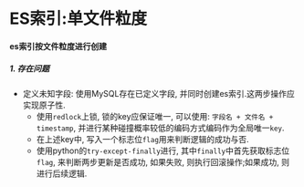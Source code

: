 # ES索引:单文件粒度

#### es索引按文件粒度进行创建

##### 1. 存在问题

- 定义未知字段: 使用MySQL存在已定义字段, 并同时创建es索引.这两步操作应实现原子性. 
  - 使用`redlock`上锁, 锁的key应保证唯一, 可以使用: `字段名 + 文件名 + timestamp`, 并进行某种碰撞概率较低的编码方式编码作为全局唯一`key`.
  - 在上述key中, 写入一个标志位`flag`用来判断逻辑的成功与否. 
  - 使用python的`try-except-finally`进行, 其中`finally`中首先获取标志位`flag`, 来判断两步更新是否成功, 如果失败, 则执行回滚操作;如果成功, 则进行后续逻辑.